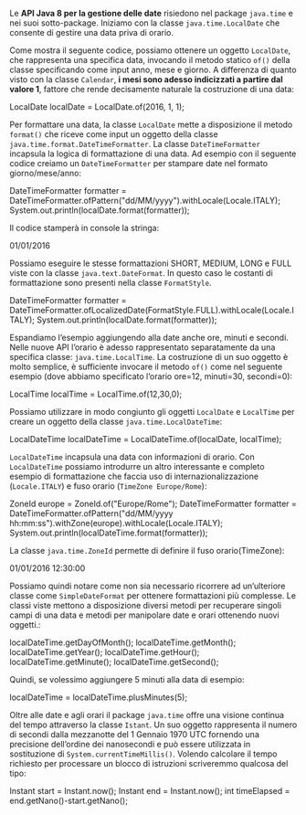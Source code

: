 Le **API Java 8 per la gestione delle date** risiedono nel package `java.time` e nei suoi sotto-package. Iniziamo con la classe `java.time.LocalDate` che consente di gestire una data priva di orario.

Come mostra il seguente codice, possiamo ottenere un oggetto `LocalDate`, che rappresenta una specifica data, invocando il metodo statico `of()` della classe specificando come input anno, mese e giorno. A differenza di quanto visto con la classe `Calendar`, **i mesi sono adesso indicizzati a partire dal valore 1**, fattore che rende decisamente naturale la costruzione di una data:

LocalDate localDate = LocalDate.of(2016, 1, 1);

Per formattare una data, la classe `LocalDate` mette a disposizione il metodo `format()` che riceve come input un oggetto della classe `java.time.format.DateTimeFormatter`. La classe `DateTimeFormatter` incapsula la logica di formattazione di una data. Ad esempio con il seguente codice creiamo un `DateTimeFormatter` per stampare date nel formato giorno/mese/anno:

DateTimeFormatter formatter = DateTimeFormatter.ofPattern("dd/MM/yyyy").withLocale(Locale.ITALY);
System.out.println(localDate.format(formatter));

Il codice stamperà in console la stringa:

01/01/2016

Possiamo eseguire le stesse formattazioni SHORT, MEDIUM, LONG e FULL viste con la classe `java.text.DateFormat`. In questo caso le costanti di formattazione sono presenti nella classe `FormatStyle`.

  DateTimeFormatter formatter = DateTimeFormatter.ofLocalizedDate(FormatStyle.FULL).withLocale(Locale.ITALY); 
  System.out.println(localDate.format(formatter));

Espandiamo l’esempio aggiungendo alla date anche ore, minuti e secondi. Nelle nuove API l’orario è adesso rappresentato separatamente da una specifica classe: `java.time.LocalTime`. La costruzione di un suo oggetto è molto semplice, è sufficiente invocare il metodo `of()` come nel seguente esempio (dove abbiamo specificato l’orario ore=12, minuti=30, secondi=0):

  LocalTime localTime = LocalTime.of(12,30,0);

Possiamo utilizzare in modo congiunto gli oggetti `LocalDate` e `LocalTime` per creare un oggetto della classe `java.time.LocalDateTime`:

LocalDateTime localDateTime = LocalDateTime.of(localDate, localTime);

`LocalDateTime` incapsula una data con informazioni di orario. Con `LocalDateTime` possiamo introdurre un altro interessante e completo esempio di formattazione che faccia uso di internazionalizzazione (`Locale.ITALY`) e fuso orario (`TimeZone Europe/Rome`):

  ZoneId europe = ZoneId.of("Europe/Rome");
  DateTimeFormatter formatter = DateTimeFormatter.ofPattern("dd/MM/yyyy hh:mm:ss").withZone(europe).withLocale(Locale.ITALY);
  System.out.println(localDateTime.format(formatter));
 

La classe `java.time.ZoneId` permette di definire il fuso orario(TimeZone):

01/01/2016 12:30:00

Possiamo quindi notare come non sia necessario ricorrere ad un’ulteriore classe come `SimpleDateFormat` per ottenere formattazioni più complesse. Le classi viste mettono a disposizione diversi metodi per recuperare singoli campi di una data e metodi per manipolare date e orari ottenendo nuovi oggetti.:

  localDateTime.getDayOfMonth();
  localDateTime.getMonth();
  localDateTime.getYear();
  localDateTime.getHour();
  localDateTime.getMinute();
  localDateTime.getSecond();
 

Quindi, se volessimo aggiungere 5 minuti alla data di esempio:

  localDateTime = localDateTime.plusMinutes(5);

Oltre alle date e agli orari il package `java.time` offre una visione continua del tempo attraverso la classe `Istant`. Un suo oggetto rappresenta il numero di secondi dalla mezzanotte del 1 Gennaio 1970 UTC fornendo una precisione dell’ordine dei nanosecondi e può essere utilizzata in sostituzione di `System.currentTimeMillis()`. Volendo calcolare il tempo richiesto per processare un blocco di istruzioni scriveremmo qualcosa del tipo:

Instant start = Instant.now();
Instant end = Instant.now();
int timeElapsed = end.getNano()-start.getNano();